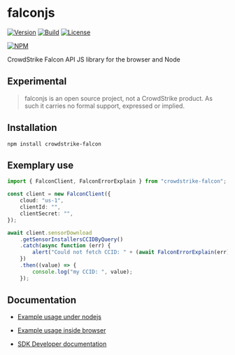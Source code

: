 # falconjs
[![Version](https://img.shields.io/npm/v/crowdstrike-falcon.svg)](https://www.npmjs.com/package/crowdstrike-falcon)
[![Build](https://github.com/CrowdStrike/falconjs/actions/workflows/sanity_check.yaml/badge.svg)](https://github.com/CrowdStrike/falconjs/actions/workflows/sanity_check.yaml)
[![License](https://img.shields.io/github/license/crowdstrike/falconjs.svg)](https://github.com/crowdstrike/falconjs/blob/main/LICENSE)

[![NPM](https://nodei.co/npm/crowdstrike-falcon.png?mini=true)](https://npmjs.org/package/crowdstrike-falcon)

CrowdStrike Falcon API JS library for the browser and Node

## Experimental

> falconjs is an open source project, not a CrowdStrike product. As such it carries no formal support, expressed or implied.

## Installation

```
npm install crowdstrike-falcon
```

## Exemplary use

```typescript
import { FalconClient, FalconErrorExplain } from "crowdstrike-falcon";

const client = new FalconClient({
    cloud: "us-1",
    clientId: "",
    clientSecret: "",
});

await client.sensorDownload
    .getSensorInstallersCCIDByQuery()
    .catch(async function (err) {
        alert("Could not fetch CCID: " + (await FalconErrorExplain(err)));
    })
    .then((value) => {
        console.log("my CCID: ", value);
    });
```

## Documentation

 - [Example usage under nodejs](examples/node/README.md)
 - [Example usage inside browser](examples/browser/README.md)

 - [SDK Developer documentation](docs/devel.md)
